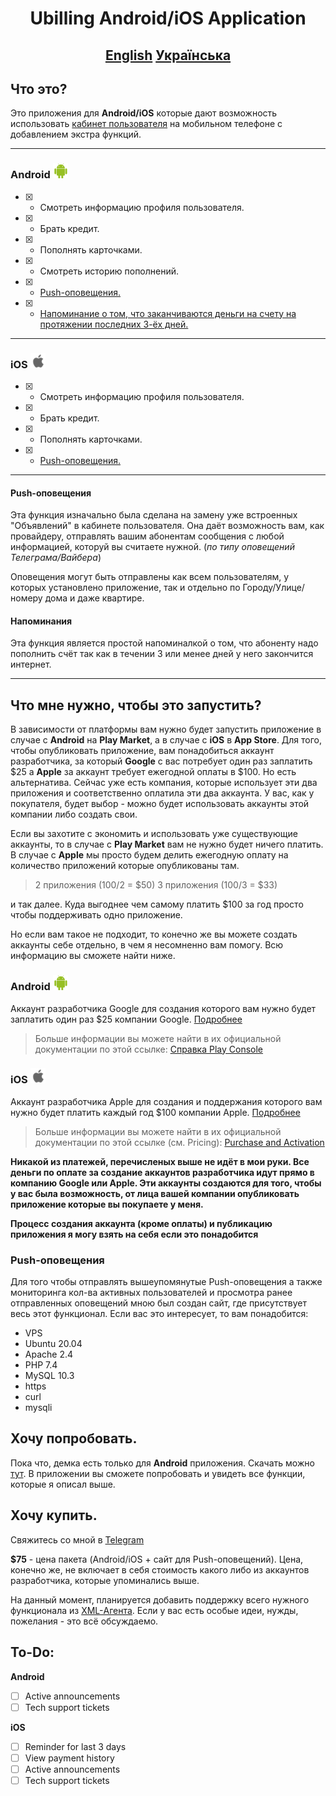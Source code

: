 # <p align=center> Ubilling Android/iOS Application <p>

## <p align=center>[English](/README_EN.md) [Українська](/README.md)<p>

## Что это?
Это приложения для **Android/iOS** которые дают возможность использовать [кабинет пользователя](http://demo.ubilling.net.ua:9999/billing/userstats/) на мобильном телефоне с добавлением экстра функций.

<hr>

### Android ![Android Logo](/img/Android.png)

- [x] - Смотреть информацию профиля пользователя.
- [x] - Брать кредит.
- [x] - Пополнять карточками.
- [x] - Смотреть историю пополнений.
- [x] - [Push-оповещения.](#Push-оповещения)
- [x] - [Напоминание о том, что заканчиваются деньги на счету на протяжении последних 3-ёх дней.](#Напоминания)

<hr>

### iOS ![Apple Logo](/img/Apple.png)

- [x] - Смотреть информацию профиля пользователя.
- [x] - Брать кредит.
- [x] - Пополнять карточками.
- [x] - [Push-оповещения.](#Push-оповещения)

<hr>

#### Push-оповещения
Эта функция изначально была сделана на замену уже встроенных "Объявлений" в кабинете пользователя. Она даёт возможность вам, как провайдеру, отправлять вашим абонентам сообщения с любой информацией, которуй вы считаете нужной. (*по типу оповещений Телеграма/Вайбера*)

Оповещения могут быть отправлены как всем пользователям, у которых установлено приложение, так и отдельно по Городу/Улице/номеру дома и даже квартире.

#### Напоминания
Эта функция является простой напоминалкой о том, что абоненту надо пополнить счёт так как в течении 3 или менее дней у него закончится интернет.

<hr>

## Что мне нужно, чтобы это запустить?

В зависимости от платформы вам нужно будет запустить приложение в случае с **Android** на **Play Market**, а в случае с **iOS** в **App Store**. Для того, чтобы опубликовать приложение, вам понадобиться аккаунт разработчика, за который **Google** с вас потребует один раз заплатить $25 а **Apple** за аккаунт требует ежегодной оплаты в $100. Но есть альтернатива. Сейчас уже есть компания, которые использует эти два приложения и соответственно оплатила эти два аккаунта. У вас, как у покупателя, будет выбор - можно будет использовать аккаунты этой компании либо создать свои.

Если вы захотите с экономить и использовать уже существующие аккаунты, то в случае с **Play Market** вам не нужно будет ничего платить. В случае с **Apple** мы просто будем делить ежегодную оплату на количество приложений которые опубликованы там.

> 2 приложения (100/2 = $50) 
> 3 приложения (100/3 = $33)

и так далее. Куда выгоднее чем самому платить $100 за год просто чтобы поддерживать одно приложение.

Но если вам такое не подходит, то конечно же вы можете создать аккаунты себе отдельно, в чем я несомненно вам помогу. Всю информацию вы сможете найти ниже.

### Android ![Android Logo](/img/Android.png)
Аккаунт разработчика Google для создания которого вам нужно будет заплатить один раз $25 компании Google. [Подробнее](https://play.google.com/console/u/0/signup)
> Больше информации вы можете найти в их официальной документации по этой ссылке: [Справка Play Console](https://support.google.com/googleplay/android-developer/answer/6112435?hl=ru)

### iOS ![Apple Logo](/img/Apple.png)
Аккаунт разработчика Apple для создания и поддержания которого вам нужно будет платить каждый год $100 компании Apple. [Подробнее](https://developer.apple.com/programs/enroll/)
> Больше информации вы можете найти в их официальной документации по этой ссылке (см. Pricing): [Purchase and Activation](https://developer.apple.com/support/purchase-activation/)

**Никакой из платежей, перечисленых выше не идёт в мои руки. Все деньги по оплате за создание аккаунтов разработчика идут прямо в компанию Google или Apple. Эти аккаунты создаются для того, чтобы у вас была возможность, от лица вашей компании опубликовать приложение которые вы покупаете у меня.**

**Процесс создания аккаунта (кроме оплаты) и публикацию приложения я могу взять на себя если это понадобится**

### Push-оповещения
Для того чтобы отправлять вышеупомянутые Push-оповещения а также мониторинга кол-ва активных пользователей и просмотра ранее отправленных оповещений мною был создан сайт, где присутствует весь этот функционал.
Если вас это интересует, то вам понадобится:
 * VPS
 * Ubuntu 20.04
 * Apache 2.4
 * PHP 7.4
 * MySQL 10.3
 * https
 * curl
 * mysqli

## Хочу попробовать.
Пока что, демка есть только для **Android** приложения. Скачать можно [тут](/myubilling.apk). В приложении вы сможете попробовать и увидеть все функции, которые я описал выше.

## Хочу купить.
Свяжитесь со мной в [Telegram](https://t.me/vitaliy_t0)

**$75** - цена пакета (Android/iOS + сайт для Push-оповещений).
Цена, конечно же, не включает в себя стоимость какого либо из аккаунтов разработчика, которые упоминались выше.

На данный момент, планируется добавить поддержку всего нужного функционала из [XML-Агента](http://wiki.ubilling.net.ua/doku.php?id=xmlagent).
Если у вас есть особые идеи, нужды, пожелания - это всё обсуждаемо.

## To-Do:
**Android** 
* [ ] Active announcements
* [ ] Tech support tickets

**iOS**
* [ ] Reminder for last 3 days
* [ ] View payment history
* [ ] Active announcements
* [ ] Tech support tickets
